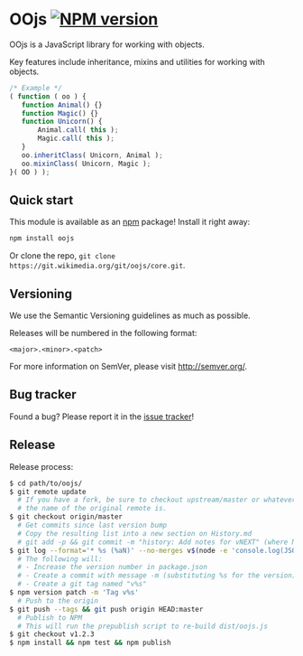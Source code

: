 OOjs [![NPM version](https://badge.fury.io/js/oojs.png)](https://badge.fury.io/js/oojs)
=================

OOjs is a JavaScript library for working with objects.

Key features include inheritance, mixins and utilities for working with objects.

 ```javascript
/* Example */
( function ( oo ) {
    function Animal() {}
    function Magic() {}
    function Unicorn() {
        Animal.call( this );
        Magic.call( this );
    }
    oo.inheritClass( Unicorn, Animal );
    oo.mixinClass( Unicorn, Magic );
}( OO ) );
 ```

Quick start
----------

This module is available as an [npm](https://npmjs.org/) package! Install it right away:
```bash
npm install oojs
```

Or clone the repo, `git clone https://git.wikimedia.org/git/oojs/core.git`.

Versioning
----------

We use the Semantic Versioning guidelines as much as possible.

Releases will be numbered in the following format:

`<major>.<minor>.<patch>`

For more information on SemVer, please visit http://semver.org/.

Bug tracker
-----------

Found a bug? Please report it in the [issue tracker](https://bugzilla.wikimedia.org/enter_bug.cgi?product=OOjs)!

Release
----------

Release process:

```bash
$ cd path/to/oojs/
$ git remote update
  # If you have a fork, be sure to checkout upstream/master or whatever
  # the name of the original remote is.
$ git checkout origin/master
  # Get commits since last version bump
  # Copy the resulting list into a new section on History.md
  # git add -p && git commit -m "history: Add notes for vNEXT" (where NEXT is the next version)
$ git log --format='* %s (%aN)' --no-merges v$(node -e 'console.log(JSON.parse(require("fs").readFileSync("package.json")).version);')...HEAD
  # The following will:
  # - Increase the version number in package.json
  # - Create a commit with message -m (substituting %s for the version)
  # - Create a git tag named "v%s"
$ npm version patch -m 'Tag v%s'
  # Push to the origin
$ git push --tags && git push origin HEAD:master
  # Publish to NPM
  # This will run the prepublish script to re-build dist/oojs.js
$ git checkout v1.2.3
$ npm install && npm test && npm publish
```
